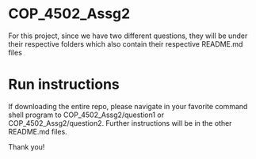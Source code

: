 # COP_4502_Assg2
For this project, since we have two different questions, they will be under their respective folders which also contain their respective README.md files

# Run instructions
If downloading the entire repo, please navigate in your favorite command shell program to COP_4502_Assg2/question1 or COP_4502_Assg2/question2. 
Further instructions will be in the other README.md files. 

Thank you!
